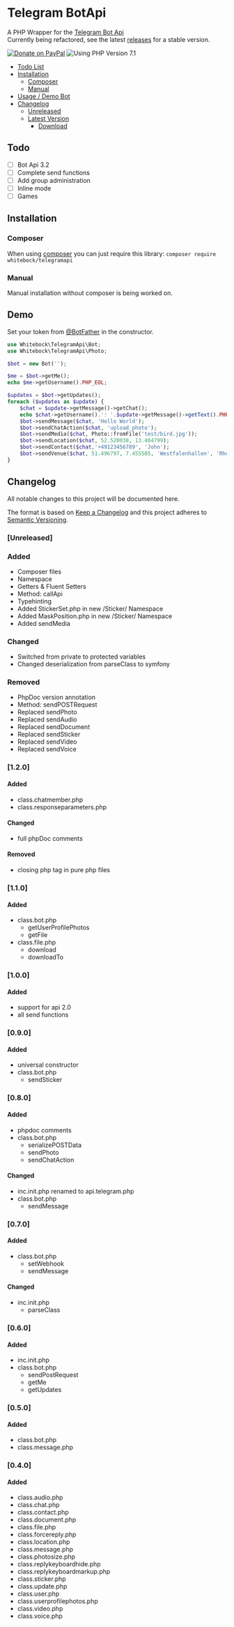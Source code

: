 # Telegram BotApi
A PHP Wrapper for the [Telegram Bot Api](https://core.telegram.org/bots/api)  
Currently being refactored, see the latest [releases](https://github.com/Whitebock/TelegramBot-ApiWrapper/releases) for a stable version.

[![Donate on PayPal](https://img.shields.io/badge/donate-paypal-blue.svg)](https://www.paypal.me/SvenDrewniok)
![Using PHP Version 7.1](https://img.shields.io/badge/php-7.1-yellow.svg)

* [Todo List](#todo)
* [Installation](#installation)
  * [Composer](#composer)
  * [Manual](#manual)
* [Usage / Demo Bot](#demo)
* [Changelog](#changelog)
  * [Unreleased](#unreleased)
  * [Latest Version](#120)
    * [Download](https://github.com/Whitebock/TelegramApi/releases/tag/1.2.0)


## Todo
- [ ] Bot Api 3.2
- [ ] Complete send functions
- [ ] Add group administration
- [ ] Inline mode
- [ ] Games

## Installation
### Composer
When using [composer](https://getcomposer.org/) you can just require this library: `composer require whitebock/telegramapi`

### Manual
Manual installation without composer is being worked on.

## Demo
Set your token from [@BotFather](https://t.me/BotFather) in the constructor.
```php
use Whitebock\TelegramApi\Bot;
use Whitebock\TelegramApi\Photo;

$bot = new Bot('');

$me = $bot->getMe();
echo $me->getUsername().PHP_EOL;

$updates = $bot->getUpdates();
foreach ($updates as $update) {
    $chat = $update->getMessage()->getChat();
    echo $chat->getUsername().': '.$update->getMessage()->getText().PHP_EOL;
    $bot->sendMessage($chat, 'Hello World');
    $bot->sendChatAction($chat, 'upload_photo');
    $bot->sendMedia($chat, Photo::fromFile('test/bird.jpg'));
    $bot->sendLocation($chat, 52.520038, 13.404799);
    $bot->sendContact($chat,'+49123456789', 'John');
    $bot->sendVenue($chat, 51.496797, 7.455505, 'Westfalenhallen', 'Rheinlanddamm 200, 44139 Dortmund');
}
```

## Changelog
All notable changes to this project will be documented here.

The format is based on [Keep a Changelog](http://keepachangelog.com/en/1.0.0/)
and this project adheres to [Semantic Versioning](http://semver.org/spec/v2.0.0.html).

### [Unreleased]
### Added
- Composer files
- Namespace
- Getters & Fluent Setters
- Method: callApi
- Typehinting
- Added StickerSet.php in new /Sticker/ Namespace
- Added MaskPosition.php in new /Sticker/ Namespace
- Added sendMedia
### Changed
- Switched from private to protected variables
- Changed deserialization from parseClass to symfony
### Removed
- PhpDoc version annotation
- Method: sendPOSTRequest
- Replaced sendPhoto
- Replaced sendAudio
- Replaced sendDocument
- Replaced sendSticker
- Replaced sendVideo
- Replaced sendVoice

### [1.2.0]
#### Added
- class.chatmember.php
- class.responseparameters.php
#### Changed
- full phpDoc comments
#### Removed
- closing php tag in pure php files

### [1.1.0]
#### Added
- class.bot.php
  - getUserProfilePhotos
  - getFile
- class.file.php
  - download
  - downloadTo

### [1.0.0]
#### Added
- support for api 2.0
- all send functions

### [0.9.0]
#### Added
- universal constructor
- class.bot.php
  - sendSticker

### [0.8.0]
#### Added
- phpdoc comments
- class.bot.php
  - serializePOSTData
  - sendPhoto
  - sendChatAction
#### Changed
- inc.init.php renamed to api.telegram.php
- class.bot.php
  - sendMessage
  
### [0.7.0]
#### Added
- class.bot.php
  - setWebhook
  - sendMessage
#### Changed
- inc.init.php
  - parseClass

### [0.6.0]
#### Added
- inc.init.php
- class.bot.php
  - sendPostRequest
  - getMe
  - getUpdates

### [0.5.0]
#### Added
- class.bot.php
- class.message.php

### [0.4.0]
#### Added
- class.audio.php
- class.chat.php
- class.contact.php
- class.document.php
- class.file.php
- class.forcereply.php
- class.location.php
- class.message.php
- class.photosize.php
- class.replykeyboardhide.php
- class.replykeyboardmarkup.php
- class.sticker.php
- class.update.php
- class.user.php
- class.userprofilephotos.php
- class.video.php
- class.voice.php
